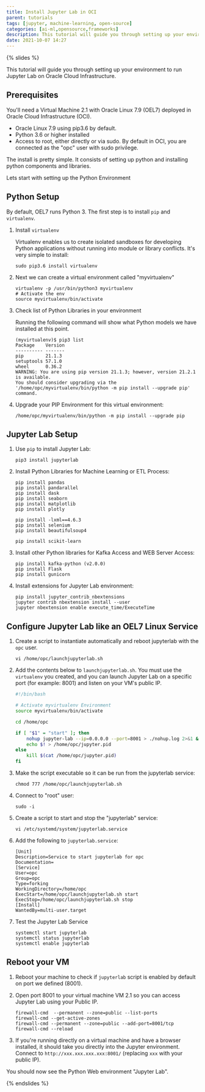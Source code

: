 ```yaml
---
title: Install Jupyter Lab in OCI
parent: tutorials
tags: [jupyter, machine-learning, open-source]
categories: [ai-ml,opensource,frameworks]
description: This tutorial will guide you through setting up your environment to run Jupyter Lab on Oracle Cloud Infrastructure.
date: 2021-10-07 14:27
---
```

{% slides %}

This tutorial will guide you through setting up your environment to run Jupyter Lab on Oracle Cloud Infrastructure.

## Prerequisites

You'll need a Virtual Machine 2.1 with Oracle Linux 7.9 (OEL7) deployed in Oracle Cloud Infrastructure (OCI).

- Oracle Linux 7.9 using pip3.6 by default. 
- Python 3.6 or higher installed
- Access to root, either directly or via sudo. By default in OCI, you are connected as the "opc" user with sudo privilege.

The install is pretty simple. It consists of setting up python and installing python components and libraries. 

Lets start with setting up the Python Environment

## Python Setup

By default, OEL7 runs Python 3. The first step is to install `pip` and `virtualenv`.

1. Install `virtualenv`

	Virtualenv enables us to create isolated sandboxes for developing Python applications without running into module or library conflicts. It's very simple to install:

	```console
	sudo pip3.6 install virtualenv
	```

2. Next we can create a virtual environment called "myvirtualenv"

	```console
	virtualenv -p /usr/bin/python3 myvirtualenv
	# Activate the env
	source myvirtualenv/bin/activate
	```

3. Check list of Python Libraries in your environment

	Running the following command will show what Python models we have installed at this point.

	```console
	(myvirtualenv)$ pip3 list
	Package    Version
	---------- -------
	pip        21.1.3
	setuptools 57.1.0
	wheel      0.36.2
	WARNING: You are using pip version 21.1.3; however, version 21.2.1 is available.
	You should consider upgrading via the '/home/opc/myvirtualenv/bin/python -m pip install --upgrade pip' command.
	```

4. Upgrade your PIP Environment for this virtual environment:

	```console
	/home/opc/myvirtualenv/bin/python -m pip install --upgrade pip
	```

## Jupyter Lab Setup

1. Use `pip` to install Jupyter Lab:

	```console
	pip3 install jupyterlab
	```

2. Install Python Libraries for Machine Learning or ETL Process:

	```console
	pip install pandas
	pip install pandarallel
	pip install dask
	pip install seaborn
	pip install matplotlib
	pip install plotly
	
	pip install -lxml==4.6.3
	pip install selenium
	pip install beautifulsoup4
	
	pip install scikit-learn
	```

3. Install other Python libraries for Kafka Access and WEB Server Access:

	```console
	pip install kafka-python (v2.0.0)
	pip install Flask
	pip install gunicorn
	```

4. Install extensions for Jupyter Lab environment:

	```console
	pip install jupyter_contrib_nbextensions
	jupyter contrib nbextension install --user
	jupyter nbextension enable execute_time/ExecuteTime
	```

## Configure Jupyter Lab like an OEL7 Linux Service

1. Create a script to instantiate automatically and reboot jupyterlab with the `opc` user.

	```console
	vi /home/opc/launchjupyterlab.sh
	```

2. Add the contents below to `launchjupyterlab.sh`. You must use the `virtualenv` you created, and you can launch Jupyter Lab on a specific port (for example: 8001) and listen on your VM's public IP.

	```bash
	#!/bin/bash
	
	# Activate myvirtualenv Environment
	source myvirtualenv/bin/activate
	
	cd /home/opc
	
	if [ "$1" = "start" ]; then
		nohup jupyter-lab --ip=0.0.0.0 --port=8001 > ./nohup.log 2>&1 &
		echo $! > /home/opc/jupyter.pid
	else
		kill $(cat /home/opc/jupyter.pid)
	fi
	```

3. Make the script executable so it can be run from the jupyterlab service:

	```console
	chmod 777 /home/opc/launchjupyterlab.sh
	```


4. Connect to "root" user:

	```console
	sudo -i
	```

5. Create a script to start and stop the "jupyterlab" service:

	```console
	vi /etc/systemd/system/jupyterlab.service
	```


6. Add the following to `jupyterlab.service`:

	```console
	[Unit]
	Description=Service to start jupyterlab for opc
	Documentation=
	[Service]
	User=opc
	Group=opc
	Type=forking
	WorkingDirectory=/home/opc
	ExecStart=/home/opc/launchjupyterlab.sh start
	ExecStop=/home/opc/launchjupyterlab.sh stop
	[Install]
	WantedBy=multi-user.target
	```

7. Test the Jupyter Lab Service

	```console
	systemctl start jupyterlab
	systemctl status jupyterlab
	systemctl enable jupyterlab
	```

## Reboot your VM

1. Reboot your machine to check if `jupyterlab` script is enabled by default on port we defined (8001).

2. Open port 8001 to your virtual machine VM 2.1 so you can access Jupyter Lab using your Public IP.

	```console
	firewall-cmd  --permanent --zone=public --list-ports
	firewall-cmd --get-active-zones
	firewall-cmd --permanent --zone=public --add-port=8001/tcp
	firewall-cmd --reload
	```

3. If you're running directly on a virtual machine and have a browser installed, it should take you directly into the Jupyter environment. Connect to `http://xxx.xxx.xxx.xxx:8001/` (replacing `xxx` with your public IP).

You should now see the Python Web environment "Jupyter Lab".

{% endslides %}